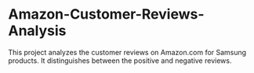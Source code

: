 # Amazon-Customer-Reviews-Analysis
This project analyzes the customer reviews on Amazon.com for Samsung products.  It distinguishes between the positive and negative reviews.
